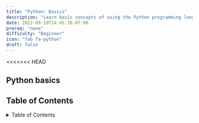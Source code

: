 ```yaml
---
title: "Python: Basics"
description: "Learn basic concepts of using the Python programming language"
date: 2022-09-19T14:45:38-07:00
prereq: "none"
difficulty: "Beginner"
icon: "fab fa-python"
draft: false
---
```


<<<<<<< HEAD
## Python basics

## Table of Contents

<details close>
<summary>Table of Contents</summary>
=======

## Overview

Welcome to the course **Python: Basics**, where you will learn a widely-used, high-level programming language that gives computer instructions to create exciting programs!

Python is a high-level programming language created by Guido van Rossum between 1985-1990. 

{{% notice info %}}
A high-level programming language is called high-level because it is quite a few steps away from the original code run on a computer's Central Processing Unit (CPU). High-level code is meant to be used by humans and is much easier to understand than low-level code. The high-level code is later translated into a low-level language, which can only be perceived and run by a specific CPU. For the code to work, every single line of code written in a high-level language must be translated into machine language before being implemented by the computer.
{{% /notice %}}

Today, Python is used by developers all over the world. Specifically, Python is used for developing website, software components and applications, or to work with Data Science, Artificial Intelligence and Machine Learning technologies. 

And, in this course, we will cover all the basic features of the language.

If at any time you get stuck or run into problems, access the [Help, I am stuck!](help.md) page for some quick tips and fixes to common mistakes.

<details open>
<summary>Topics</summary>
>>>>>>> master
{{% children %}}
</details>